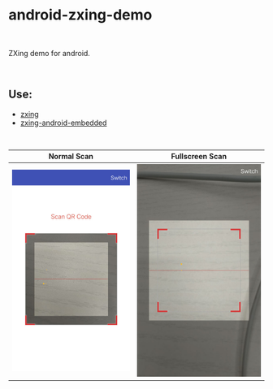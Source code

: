 # android-zxing-demo

<br/>

ZXing demo for android.

<br/>

## Use:

- [zxing](https://github.com/zxing/zxing)
- [zxing-android-embedded](https://github.com/journeyapps/zxing-android-embedded)

<br/>

|Normal Scan|Fullscreen Scan|
|---|---|
![](https://github.com/arnozhang/android-zxing-demo/blob/master/doc/normal_scan.jpg?raw=true)|![](https://github.com/arnozhang/android-zxing-demo/blob/master/doc/fullscreen_scan.jpg?raw=true)|
